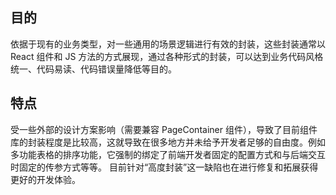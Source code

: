 ## 目的

依据于现有的业务类型，对一些通用的场景逻辑进行有效的封装，这些封装通常以 React 组件和 JS 方法的方式展现，通过各种形式的封装，可以达到业务代码风格统一、代码易读、代码错误量降低等目的。

## 特点

受一些外部的设计方案影响（需要兼容 PageContainer 组件），导致了目前组件库的封装程度是比较高，这就导致在很多地方并未给予开发者足够的自由度。例如多功能表格的排序功能，它强制的绑定了前端开发者固定的配置方式和与后端交互时固定的传参方式等等。
目前针对“高度封装”这一缺陷也在进行修复和拓展获得更好的开发体验。
